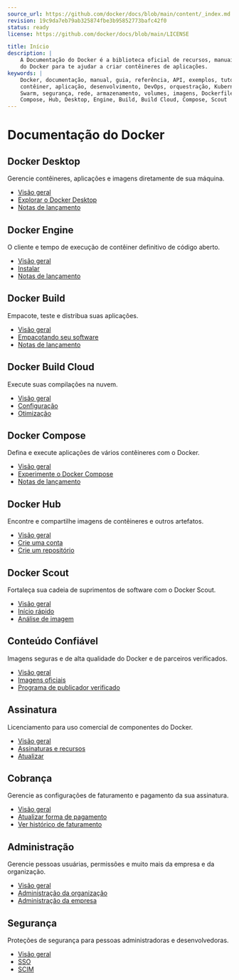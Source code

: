 ```yaml
---
source_url: https://github.com/docker/docs/blob/main/content/_index.md
revision: 19c9da7eb79ab325874fbe3b95852773bafc42f0
status: ready
license: https://github.com/docker/docs/blob/main/LICENSE

title: Início
description: |
    A Documentação do Docker é a biblioteca oficial de recursos, manuais e guias
    do Docker para te ajudar a criar contêineres de aplicações.
keywords: |
    Docker, documentação, manual, guia, referência, API, exemplos, tutoriais,
    contêiner, aplicação, desenvolvimento, DevOps, orquestração, Kubernetes,
    Swarm, segurança, rede, armazenamento, volumes, imagens, Dockerfile,
    Compose, Hub, Desktop, Engine, Build, Build Cloud, Compose, Scout
---
```


# Documentação do Docker

## Docker Desktop

Gerencie contêineres, aplicações e imagens diretamente de sua máquina.

- [Visão geral](desktop/)
- [Explorar o Docker Desktop](desktop/use-desktop/)
- [Notas de lançamento](desktop/release-notes/)

## Docker Engine

O cliente e tempo de execução de contêiner definitivo de código aberto.

- [Visão geral](engine/)
- [Instalar](engine/install/)
- [Notas de lançamento](engine/release-notes/)

## Docker Build

Empacote, teste e distribua suas aplicações.

- [Visão geral](build/)
- [Empacotando seu software](build/building/packaging/)
- [Notas de lançamento](build/release-notes/)

## Docker Build Cloud

Execute suas compilações na nuvem.

- [Visão geral](build-cloud/)
- [Configuração](build-cloud/setup/)
- [Otimização](build-cloud/optimization/)

## Docker Compose

Defina e execute aplicações de vários contêineres com o Docker.

- [Visão geral](compose/)
- [Experimente o Docker Compose](compose/gettingstarted/)
- [Notas de lançamento](compose/release-notes/)

## Docker Hub

Encontre e compartilhe imagens de contêineres e outros artefatos.

- [Visão geral](docker-hub/)
- [Crie uma conta](docker-id/)
- [Crie um repositório](docker-hub/repos/create/)

## Docker Scout

Fortaleça sua cadeia de suprimentos de software com o Docker Scout.

- [Visão geral](scout/)
- [Início rápido](scout/quickstart/)
- [Análise de imagem](scout/image-analysis/)

## Conteúdo Confiável

Imagens seguras e de alta qualidade do Docker e de parceiros verificados.

- [Visão geral](trusted-content/)
- [Imagens oficiais](trusted-content/official-images/)
- [Programa de publicador verificado](trusted-content/dvp-program/)

## Assinatura

Licenciamento para uso comercial de componentes do Docker.

- [Visão geral](subscription/)
- [Assinaturas e recursos](subscription/core-subscription/details/)
- [Atualizar](subscription/core-subscription/upgrade/)

## Cobrança

Gerencie as configurações de faturamento e pagamento da sua assinatura.

- [Visão geral](billing/)
- [Atualizar forma de pagamento](billing/core-billing/payment-method/)
- [Ver histórico de faturamento](billing/core-billing/history/)

## Administração

Gerencie pessoas usuárias, permissões e muito mais da empresa e da organização.

- [Visão geral](admin/company/)
- [Administração da organização](admin/organization/)
- [Administração da empresa](admin/company/)

## Segurança

Proteções de segurança para pessoas administradoras e desenvolvedoras.

- [Visão geral](security/)
- [SSO](security/for-admins/single-sign-on/)
- [SCIM](security/for-admins/provisioning/scim/)
